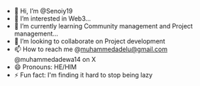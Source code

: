 - 👋 Hi, I’m @Senoiy19
- 👀 I’m interested in Web3...
- 🌱 I’m currently learning Community management and Project management...
- 💞️ I’m looking to collaborate on Project development 
- 📫 How to reach me @muhammedadelu@gmail.com @muhammedadewa14 on X
- 😄 Pronouns: HE/HIM
- ⚡ Fun fact: I'm finding it hard to stop being lazy

<!---
Senoiy19/Senoiy19 is a ✨ special ✨ repository because its `README.md` (this file) appears on your GitHub profile.
You can click the Preview link to take a look at your changes.
--->
